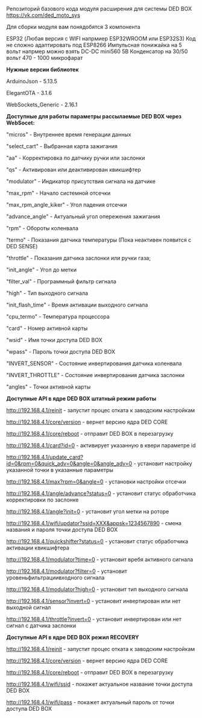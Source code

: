 Репозиторий базового кода модуля расширения для системы DED BOX https://vk.com/ded_moto_sys

Для сборки модуля вам понядобятся 3 компонента

ESP32 (Любая версия с WIFI напрмиер ESP32WROOM или ESP32S3) Код не сложно адаптировать под ESP8266
Импульсная понижайка на 5 вольт напрмер можно взять DC-DC mini560 5В
Конденсатор на 30/50 вольт 470 - 1000 микрофарат


**Нужные версии библиотек**

ArduinoJson - 5.13.5

ElegantOTA - 3.1.6

WebSockets_Generic - 2.16.1



**Доступные для работы параметры рассылаемые DED BOX через WebSocet:**

"micros" - Внутреннее время генерации данных

"select_cart" - Выбранная карта зажигания

"aa" - Корректировка по датчику ручки или заслонки

"qs" - Активирован или деактивирован квикшифтер

"modulator" - Индикатор присутствия сигнала на датчике

"max_rpm" - Начало системной отсечки

"max_rpm_angle_kiker" - Угол падения отсечки

"advance_angle" - Актуальный угол опережения зажигания

"rpm" - Обороты коленвала

"termo" - Показания датчика температуры (Пока неактивен появится с DED SENSE)

"throttle" - Показания датчика заслонки или ручки газа;

"init_angle" - Угол до метки

"filter_val" - Программный фильтр сигнала

"high" - Тип выходного сигнала

"init_flash_time" - Время активации выходного сигнала

"cpu_termo" - Температура процессора

"card" - Номер активной карты

"wsid" - Имя точки доступа DED BOX

"wpass" - Пароль точки доступа DED BOX

"INVERT_SENSOR" - Состояние инвертирования датчика коленвала

"INVERT_THROTTLE" - Состояние инвертирования датчика заслонки

"angles" - Точки активной карты



**Доступные API в ядре DED BOX штатный режим работы**

http://192.168.4.1/reinit - запустит процес отката к заводским настройкам

http://192.168.4.1/core/version - вернет версию ядра DED CORE

http://192.168.4.1/core/reboot - отправит DED BOX в перезагрузку

http://192.168.4.1/card?id=0 - активирует указанную в квери параметре id

http://192.168.4.1/update_card?id=0&rpm=0&quick_adv=0&angle=0&angle_adv=0 - установит настройку указанной точки в указанные параметры

http://192.168.4.1/max?rpm=0&angle=0 - установки настройки отсечки

http://192.168.4.1/angle/advance?status=0 - установит статус обработчика корректировки по заслонке

http://192.168.4.1/angle?init=0 - установит угол метки на роторе

http://192.168.4.1/wifi/updator?ssid=XXX&appsk=1234567890 - смена названия и пароля точки доступа DED BOX

http://192.168.4.1/quickshifter?status=0 - установит статус обработчика активации квикшифтера

http://192.168.4.1/modulator?time=0 - установит вребя активного сигнала

http://192.168.4.1/modulator?filter=0 - установит уровеньфильтрациивходного сигнала

http://192.168.4.1/modulator?high=0 - установит тип выходного сигнала

http://192.168.4.1/sensor?invert=0 - установит инвертирован или нет выходной сигнал

http://192.168.4.1/throttle?invert=0 - установит инвертирован или нет сигнал с датчика заслонки



**Доступные API в ядре DED BOX режил RECOVERY**

http://192.168.4.1/reinit - запустит процес отката к заводским настройкам

http://192.168.4.1/core/version - вернет версию ядра DED CORE

http://192.168.4.1/core/reboot - отправит DED BOX в перезагрузку

http://192.168.4.1/wifi/ssid - покажет актуальное название точки доступа DED BOX

http://192.168.4.1/wifi/pass - покажет актуальный пароль от точки доступа DED BOX
